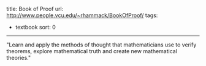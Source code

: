 title: Book of Proof
url: http://www.people.vcu.edu/~rhammack/BookOfProof/
tags:
  - textbook
sort: 0
---
"Learn and apply the methods of thought that mathematicians use to verify theorems, explore mathematical truth and create new mathematical theories."  
